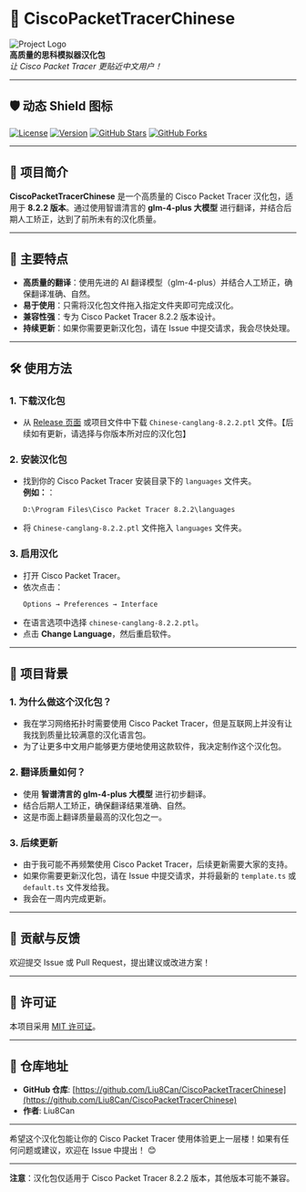 # 🚀 CiscoPacketTracerChinese

![Project Logo](https://img.icons8.com/color/96/000000/translation.png)  
**高质量的思科模拟器汉化包**  
*让 Cisco Packet Tracer 更贴近中文用户！*

---

## 🛡️ 动态 Shield 图标

[![License](https://img.shields.io/badge/License-MIT-blue.svg)](https://opensource.org/licenses/MIT)
[![Version](https://img.shields.io/badge/Version-8.2.2-brightgreen)](https://github.com/Liu8Can/CiscoPacketTracerChinese)
[![GitHub Stars](https://img.shields.io/github/stars/Liu8Can/CiscoPacketTracerChinese?style=social)](https://github.com/Liu8Can/CiscoPacketTracerChinese/stargazers)
[![GitHub Forks](https://img.shields.io/github/forks/Liu8Can/CiscoPacketTracerChinese?style=social)](https://github.com/Liu8Can/CiscoPacketTracerChinese/network/members)

---

## 📜 项目简介

**CiscoPacketTracerChinese** 是一个高质量的 Cisco Packet Tracer 汉化包，适用于 **8.2.2 版本**。通过使用智谱清言的 **glm-4-plus 大模型** 进行翻译，并结合后期人工矫正，达到了前所未有的汉化质量。

---

## 🌟 主要特点

- **高质量的翻译**：使用先进的 AI 翻译模型（glm-4-plus）并结合人工矫正，确保翻译准确、自然。
- **易于使用**：只需将汉化包文件拖入指定文件夹即可完成汉化。
- **兼容性强**：专为 Cisco Packet Tracer 8.2.2 版本设计。
- **持续更新**：如果你需要更新汉化包，请在 Issue 中提交请求，我会尽快处理。

---

## 🛠️ 使用方法

### 1. **下载汉化包**
   - 从 [Release 页面](https://github.com/Liu8Can/CiscoPacketTracerChinese/releases) 或项目文件中下载 `Chinese-canglang-8.2.2.ptl` 文件。【后续如有更新，请选择与你版本所对应的汉化包】

### 2. **安装汉化包**
   - 找到你的 Cisco Packet Tracer 安装目录下的 `languages` 文件夹。  
     **例如：**：  
     ```
     D:\Program Files\Cisco Packet Tracer 8.2.2\languages
     ```
   - 将 `Chinese-canglang-8.2.2.ptl` 文件拖入 `languages` 文件夹。

### 3. **启用汉化**
   - 打开 Cisco Packet Tracer。
   - 依次点击：  
     ```
     Options → Preferences → Interface
     ```
   - 在语言选项中选择 `chinese-canglang-8.2.2.ptl`。
   - 点击 **Change Language**，然后重启软件。

---

## 🧩 项目背景

### 1. **为什么做这个汉化包？**
   - 我在学习网络拓扑时需要使用 Cisco Packet Tracer，但是互联网上并没有让我找到质量比较满意的汉化语言包。
   - 为了让更多中文用户能够更方便地使用这款软件，我决定制作这个汉化包。

### 2. **翻译质量如何？**
   - 使用 **智谱清言的 glm-4-plus 大模型** 进行初步翻译。
   - 结合后期人工矫正，确保翻译结果准确、自然。
   - 这是市面上翻译质量最高的汉化包之一。

### 3. **后续更新**
   - 由于我可能不再频繁使用 Cisco Packet Tracer，后续更新需要大家的支持。
   - 如果你需要更新汉化包，请在 Issue 中提交请求，并将最新的 `template.ts` 或 `default.ts` 文件发给我。
   - 我会在一周内完成更新。

---

## 🤝 贡献与反馈

欢迎提交 Issue 或 Pull Request，提出建议或改进方案！

---

## 📜 许可证

本项目采用 [MIT 许可证](LICENSE)。

---

## 📂 仓库地址

- **GitHub 仓库**: [https://github.com/Liu8Can/CiscoPacketTracerChinese](https://github.com/Liu8Can/CiscoPacketTracerChinese)
- **作者**: Liu8Can

---

希望这个汉化包能让你的 Cisco Packet Tracer 使用体验更上一层楼！如果有任何问题或建议，欢迎在 Issue 中提出！ 😊

---

**注意**：汉化包仅适用于 Cisco Packet Tracer 8.2.2 版本，其他版本可能不兼容。
